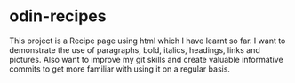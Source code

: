# odin-recipes
This project is a Recipe page using html which I have learnt so far. 
I want to demonstrate the use of paragraphs, bold, italics, headings, links and pictures. 
Also want to improve my git skills and create valuable informative commits to get more familiar with using it on a regular basis.